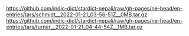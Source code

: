 https://github.com/indic-dict/stardict-nepali/raw/gh-pages/ne-head/en-entries/tars/schmidt__2022-01-21_03-56-51Z__0MB.tar.gz  
https://github.com/indic-dict/stardict-nepali/raw/gh-pages/ne-head/en-entries/tars/turner__2022-01-21_04-44-54Z__1MB.tar.gz  
